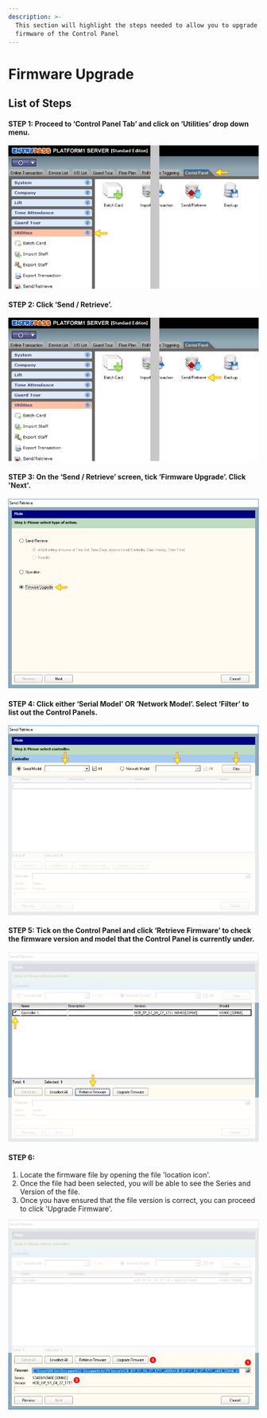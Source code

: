 ```yaml
---
description: >-
  This section will highlight the steps needed to allow you to upgrade the
  firmware of the Control Panel
---
```


# Firmware Upgrade

## List of Steps

#### STEP 1: Proceed to ‘Control Panel Tab’ and click on ‘Utilities’ drop down menu.

![](../.gitbook/assets/untitleda.png)



#### STEP 2: Click ‘Send / Retrieve’.

![](../.gitbook/assets/untitledb.png)



#### STEP 3: On the ‘Send / Retrieve’ screen, tick ‘Firmware Upgrade’. Click 'Next'. 

![](../.gitbook/assets/untitled1a%20%284%29.png)



#### STEP 4: Click either ‘Serial Model’ OR ‘Network Model’. Select ‘Filter’ to list out the Control Panels.

![](../.gitbook/assets/untitled2a%20%282%29.png)



#### STEP 5: Tick on the Control Panel and click ‘Retrieve Firmware’ to check the firmware version and model that the Control Panel is currently under.

![](../.gitbook/assets/untitled4a.png)



#### STEP 6: 

1. Locate the firmware file by opening the file 'location icon'. 
2. Once the file had been selected, you will be able to see the Series and Version of the file.
3. Once you have ensured that the file version is correct, you can proceed to click 'Upgrade Firmware'.

![](../.gitbook/assets/untitled5b.png)

